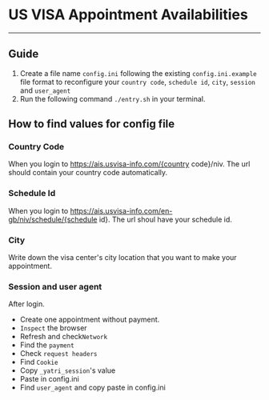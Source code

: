 # US VISA Appointment Availabilities
---
## Guide 
1. Create a file name `config.ini` following the existing `config.ini.example` file format to reconfigure your `country code`, `schedule id`, `city`, `session` and `user_agent` 
2. Run the following command `./entry.sh` in your terminal.

## How to find values for config file
### Country Code
When you login to https://ais.usvisa-info.com/{country code}/niv. The url should contain your country code automatically.

### Schedule Id 
When you login to https://ais.usvisa-info.com/en-gb/niv/schedule/{schedule id}. The url shoul have your schedule id.

### City
Write down the visa center's city location that you want to make your appointment.

### Session and user agent
After login. 
- Create one appointment without payment. 
- `Inspect` the browser 
- Refresh and check`Network` 
- Find the `payment`
- Check `request headers`
- Find `Cookie`
- Copy `_yatri_session`'s value
- Paste in config.ini
- Find `user_agent` and copy paste in config.ini
